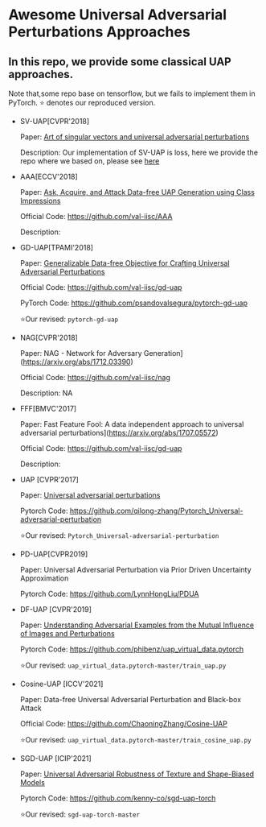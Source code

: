 # Awesome Universal Adversarial Perturbations Approaches
## In this repo, we provide some classical UAP approaches.

Note that,some repo base on tensorflow, but we fails to implement them in PyTorch. ⭐ denotes our reproduced version.

+ SV-UAP[CVPR'2018]

  Paper: [Art of singular vectors and universal adversarial perturbations](https://arxiv.org/pdf/1709.03582.pdf)

  Description: Our implementation of SV-UAP is loss, here we provide the repo where we based on, please see [here](https://github.com/slayff/art_of_vectors_pytorch)

+ AAA[ECCV'2018]

  Paper: [Ask, Acquire, and Attack Data-free UAP Generation using Class Impressions](https://link.springer.com/chapter/10.1007/978-3-030-01240-3_2)

  Official Code:  https://github.com/val-iisc/AAA

  Description: 

+ GD-UAP[TPAMI'2018]

  Paper:  [Generalizable Data-free Objective for Crafting Universal Adversarial Perturbations](https://arxiv.org/abs/1801.08092)

  Official Code:  https://github.com/val-iisc/gd-uap

  PyTorch Code: https://github.com/psandovalsegura/pytorch-gd-uap

  ⭐Our revised: `pytorch-gd-uap`

+ NAG[CVPR'2018]

  Paper: NAG - Network for Adversary Generation](https://arxiv.org/abs/1712.03390)

  Official Code: https://github.com/val-iisc/nag

  Description:  NA

+ FFF[BMVC'2017]

  Paper:   Fast Feature Fool: A data independent approach to universal adversarial perturbations](https://arxiv.org/abs/1707.05572)

  Official Code:  https://github.com/val-iisc/gd-uap

  Description: 

+ UAP [CVPR'2017]

  Paper: [Universal adversarial perturbations](http://arxiv.org/pdf/1610.08401)

  Pytorch Code: https://github.com/qilong-zhang/Pytorch_Universal-adversarial-perturbation

  ⭐Our revised:  `Pytorch_Universal-adversarial-perturbation`

+ PD-UAP[CVPR2019]

  Paper: Universal Adversarial Perturbation via Prior Driven Uncertainty Approximation

  Pytorch Code: https://github.com/LynnHongLiu/PDUA

+ DF-UAP [CVPR'2019]

  Paper: [Understanding Adversarial Examples from the Mutual Influence of Images and Perturbations](https://openaccess.thecvf.com/content_CVPR_2020/papers/Zhang_Understanding_Adversarial_Examples_From_the_Mutual_Influence_of_Images_and_CVPR_2020_paper.pdf)

  Pytorch Code: https://github.com/phibenz/uap_virtual_data.pytorch

  ⭐Our revised: `uap_virtual_data.pytorch-master/train_uap.py`

+ Cosine-UAP [ICCV'2021]

  Paper: Data-free Universal Adversarial Perturbation and Black-box Attack

  Official Code: https://github.com/ChaoningZhang/Cosine-UAP

  ⭐Our revised: `uap_virtual_data.pytorch-master/train_cosine_uap.py`

+ SGD-UAP [ICIP'2021]

  Paper: [Universal Adversarial Robustness of Texture and Shape-Biased Models](https://ieeexplore.ieee.org/document/9506325/)

  Pytorch Code:  https://github.com/kenny-co/sgd-uap-torch

  ⭐Our revised: `sgd-uap-torch-master`



